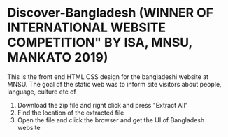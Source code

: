 # Discover-Bangladesh (WINNER OF INTERNATIONAL WEBSITE COMPETITION" BY ISA, MNSU, MANKATO 2019)
This is the front end HTML CSS design for the bangladeshi website at MNSU. The goal of the static web was to inform site visitors about people, language, culture etc of 


1. Download the zip file and right click and press "Extract All" 
2. Find the location of the extracted file
3. Open the file and click the browser and get the UI of Bangladesh website
